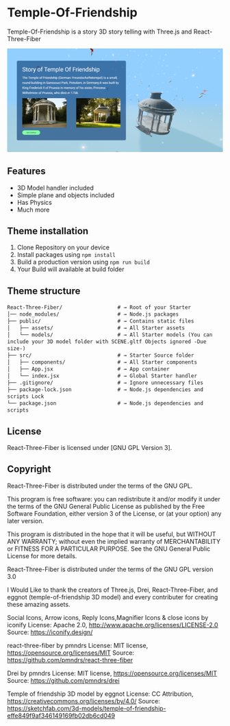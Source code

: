 # Temple-Of-Friendship

Temple-Of-Friendship is a story 3D story telling with Three.js and React-Three-Fiber

![Home Page](/src/assets/images/screenshot.png)

## Features

-   3D Model handler included
-   Simple plane and objects included
-   Has Physics
-   Much more

## Theme installation

1. Clone Repository on your device
2. Install packages using `npm install`
3. Build a production version using `npm run build`
4. Your Build will available at build folder

## Theme structure

```shell
React-Three-Fiber/                  # → Root of your Starter
│── node_modules/                   # → Node.js packages
├── public/                         # → Contains static files
│   ├── assets/                     # → All Starter assets
│   └── models/                     # → All Starter models (You can include your 3D model folder with SCENE.gltf Objects ignored -Due size-)
├── src/                            # → Starter Source folder
│   ├── components/                 # → All Starter components
│   ├── App.jsx                     # → App container
│   └── index.jsx                   # → Global Starter handler
├── .gitignore/                     # → Ignore unnecessary files
├── package-lock.json               # → Node.js dependencies and scripts Lock
└── package.json                    # → Node.js dependencies and scripts
```

## License

React-Three-Fiber is licensed under [GNU GPL Version 3].

## Copyright

React-Three-Fiber is distributed under the terms of the GNU GPL.

This program is free software: you can redistribute it and/or modify
it under the terms of the GNU General Public License as published by
the Free Software Foundation, either version 3 of the License, or
(at your option) any later version.

This program is distributed in the hope that it will be useful,
but WITHOUT ANY WARRANTY; without even the implied warranty of
MERCHANTABILITY or FITNESS FOR A PARTICULAR PURPOSE. See the
GNU General Public License for more details.

React-Three-Fiber is distributed under the terms of the GNU GPL version 3.0

I Would Like to thank the creators of Three.js, Drei, React-Three-Fiber, and eggnot (temple-of-friendship 3D model) and every contributer for creating these amazing assets.

Social Icons, Arrow icons, Reply Icons,Magnifier Icons & close icons by iconify
License: Apache 2.0, http://www.apache.org/licenses/LICENSE-2.0
Source: https://iconify.design/

react-three-fiber by pmndrs
License: MIT license, https://opensource.org/licenses/MIT
Source: https://github.com/pmndrs/react-three-fiber

Drei by pmndrs
License: MIT license, https://opensource.org/licenses/MIT
Source: https://github.com/pmndrs/drei

Temple of friendship 3D model by eggnot
License: CC Attribution, https://creativecommons.org/licenses/by/4.0/
Source: https://sketchfab.com/3d-models/temple-of-friendship-effe849f9af346149169fb02db6cd049
